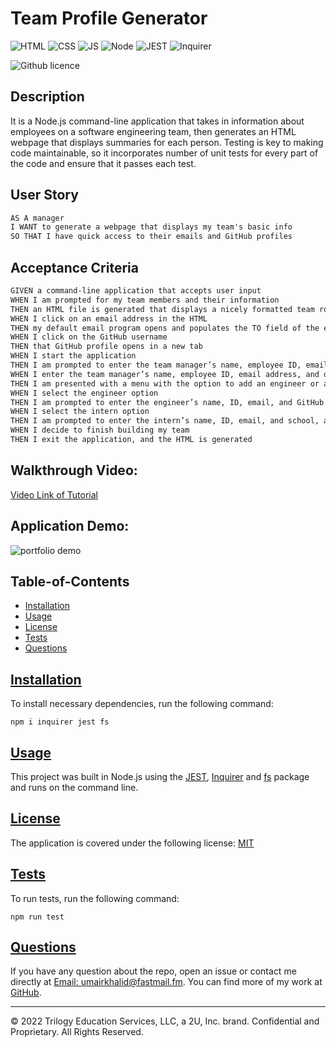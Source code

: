 # Team Profile Generator

![HTML](https://img.shields.io/badge/-HTML-red) ![CSS](https://img.shields.io/badge/-CSS-blue) ![JS](https://img.shields.io/badge/-JS-yellow) ![Node](https://img.shields.io/badge/-Node-brightgreen)
![JEST](https://img.shields.io/badge/-JEST-darkred) ![Inquirer](https://img.shields.io/badge/-Inquirer-pink)

![Github licence](https://img.shields.io/badge/license-MIT-blue)


## Description

It is a Node.js command-line application that takes in information about employees on a software engineering team, then generates an HTML webpage that displays summaries for each person. Testing is key to making code maintainable, so it incorporates number of unit tests for every part of the code and ensure that it passes each test.

## User Story

```md
AS A manager
I WANT to generate a webpage that displays my team's basic info
SO THAT I have quick access to their emails and GitHub profiles
```

## Acceptance Criteria

```md
GIVEN a command-line application that accepts user input
WHEN I am prompted for my team members and their information
THEN an HTML file is generated that displays a nicely formatted team roster based on user input
WHEN I click on an email address in the HTML
THEN my default email program opens and populates the TO field of the email with the address
WHEN I click on the GitHub username
THEN that GitHub profile opens in a new tab
WHEN I start the application
THEN I am prompted to enter the team manager’s name, employee ID, email address, and office number
WHEN I enter the team manager’s name, employee ID, email address, and office number
THEN I am presented with a menu with the option to add an engineer or an intern or to finish building my team
WHEN I select the engineer option
THEN I am prompted to enter the engineer’s name, ID, email, and GitHub username, and I am taken back to the menu
WHEN I select the intern option
THEN I am prompted to enter the intern’s name, ID, email, and school, and I am taken back to the menu
WHEN I decide to finish building my team
THEN I exit the application, and the HTML is generated
```

## Walkthrough Video:

[Video Link of Tutorial](./dist/2022-04-25%2014-23-16.mkv)

## Application Demo:

![portfolio demo](./dist/demo.gif)

## Table-of-Contents
* [Installation](#installation)
* [Usage](#usage)
* [License](#license)
* [Tests](#tests)
* [Questions](#questions)

## [Installation](#table-of-contents)
To install necessary dependencies, run the following command:

```
npm i inquirer jest fs
```

## [Usage](#table-of-contents)
This project was built in Node.js using the [JEST](), [Inquirer]() and [fs]() package and runs on the command line.

## [License](#table-of-contents)
The application is covered under the following license: [MIT](https://choosealicense.com/licenses/mit/)

## [Tests](#table-of-contents)
To run tests, run the following command:

```
npm run test
```

## [Questions](#table-of-contents)
If you have any question about the repo, open an issue or contact me directly at [Email: umairkhalid@fastmail.fm](mailto:umairkhalid@fastmail.fm).
You can find more of my work at [GitHub](https://github.com/umairkhalid).

---
© 2022 Trilogy Education Services, LLC, a 2U, Inc. brand. Confidential and Proprietary. All Rights Reserved.
